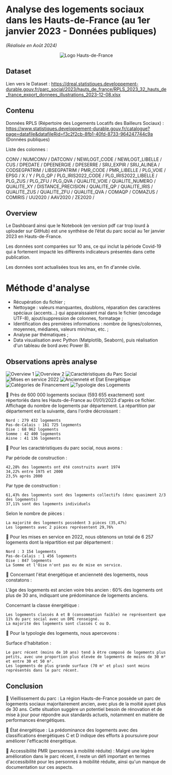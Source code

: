 # Analyse des logements sociaux dans les Hauts-de-France (au 1er janvier 2023 - Données publiques)

*(Réalisée en Août 2024)*

<p align="center">
  <img src="Logo_Hauts-de-France.png" alt="Logo Hauts-de-France" title="Logo Hauts-de-France">
</p>

## Dataset

Lien vers le Dataset : https://dreal.statistiques.developpement-durable.gouv.fr/parc_social/2023/hauts_de_france/RPLS_2023_32_hauts_de_france_export_donnees_illustrations_2023-12-08.xlsx

## Contenu

Données RPLS (Répertoire des Logements Locatifs des Bailleurs Sociaux) : https://www.statistiques.developpement-durable.gouv.fr/catalogue?page=datafile&datafileRid=f3c2f2cb-8fb1-40fd-8733-964247744c9a (Données publiques)

Liste des colonnes : 

CONV /
NUMCONV /
DATCONV /
NEWLOGT_CODE /
NEWLOGT_LIBELLE /
CUS /
DPEDATE /
DPEENERGIE /
DPESERRE /
SRU_EXPIR /
SRU_ALINEA /
CODSEGPATRIM /
LIBSEGPATRIM /
PMR_CODE /
PMR_LIBELLE /
PLG_VOIE /
EPSG /
X /
Y /
PLG_QP /
PLG_IRIS2022_CODE /
PLG_IRIS2022_LIBELLE /
PLG_ZUS /
PLG_ZFU /
PLG_QVA /
QUALITE_VOIE /
QUALITE_NUMERO /
QUALITE_XY /
DISTANCE_PRECISION /
QUALITE_QP /
QUALITE_IRIS /
QUALITE_ZUS /
QUALITE_ZFU /
QUALITE_QVA /
COMAQP /
COMAZUS /
COMIRIS /
UU2020 /
AAV2020 /
ZE2020 /

## Overview

Le Dashboard ainsi que le Notebook (en version pdf car trop lourd à uploader sur GitHub) est une synthèse de l’état du parc social au 1er janvier 2023 en Hauts-de-France.

Les données sont comparées sur 10 ans, ce qui inclut la période Covid-19 qui a fortement impacté les différents indicateurs présentés dans cette publication.

Les données sont actualisées tous les ans, en fin d'année civile.

# Méthode d'analyse

- Récupération du fichier ;
- Nettoyage : valeurs manquantes, doublons, réparation des caractères spéciaux (accents...) qui apparaissaient mal dans le fichier (encodage UTF-8), ajout/suppression de colonnes, formatage ;
- Identification des premières informations : nombre de lignes/colonnes, moyennes, médianes, valeurs min/max, etc. ;
- Analyse par thématiques ;
- Data visualisation avec Python (Matplotlib, Seaborn), puis réalisation d'un tableau de bord avec Power BI.

## Observations après analyse

![Overview 1](Page_2.png "Overview 1_2")
![Overview 2](Page_3.png "Overview 2_2")
![Caractéristiques du Parc Social](Page_3.png "Caractéristiques du Parc Social")
![Mises en service 2022](Page_4.png "Mises en service 2022")
![Ancienneté et Etat Energétique](Page_5.png "Ancienneté et Etat Energétique")
![Catégories de Financement](Page_6.png "Catégories de Financement")
![Typologie des Logements](Page_7.png "Typologies des Logements")

📌 Près de 600 000 logements sociaux (593 655 exactement) sont répertoriés dans les Hauts-de-France au 01/01/2023 d'après ce fichier. Affichage du nombre de logements par département. La répartition par département est la suivante, dans l'ordre décroissant :

    Nord : 279 432 logements
    Pas-de-Calais : 161 725 logements
    Oise : 68 962 logements
    Somme : 42 400 logements
    Aisne : 41 136 logements
    
📌 Pour les caractéristiques du parc social, nous avons : 

Par période de construction :

    42,28% des logements ont été construits avant 1974
    34,22% entre 1975 et 2000
    23,5% après 2000

Par type de construction : 

    61,43% des logements sont des logements collectifs (donc quasiment 2/3 des logements)
    37,11% sont des logements individuels

Selon le nombre de pièces : 

    La majorité des logements possèdent 3 pièces (35,47%)
    Les logements avec 2 pièces représentent 29,76%

📌 Pour les mises en service en 2022, nous obtenons un total de 6 257 logements dont la répartition est par département : 

    Nord : 3 154 logements
    Pas-de-Calais : 1 456 logements
    Oise : 847 logements
    La Somme et l'Oise n'ont pas eu de mise en service.

📌 Concernant l'état énergétique et ancienneté des logements, nous constatons :

L'âge des logements est ancien voire très ancien : 60% des logements ont plus de 30 ans, indiquant une prédominance de logements anciens.

Concernant la classe énergétique : 

    Les logements classés A et B (consommation faible) ne représentent que 11% du parc social avec un DPE renseigné.
    La majorité des logements sont classés C ou D.

📌 Pour la typologie des logements, nous apercevons :

Surface d'habitation :

    Le parc récent (moins de 10 ans) tend à être composé de logements plus petits, avec une proportion plus élevée de logements de moins de 30 m² et entre 30 et 50 m².
    Les logements de plus grande surface (70 m² et plus) sont moins représentés dans le parc récent.

## Conclusion

📌 Vieillissement du parc : La région Hauts-de-France possède un parc de logements sociaux majoritairement ancien, avec plus de la moitié ayant plus de 30 ans. Cette situation suggère un potentiel besoin de rénovation et de mise à jour pour répondre aux standards actuels, notamment en matière de performances énergétiques.

📌 État énergétique : La prédominance des logements avec des classifications énergétiques C et D indique des efforts à poursuivre pour améliorer l'efficacité énergétique.

📌 Accessibilité PMR (personnes à mobilité réduite) : Malgré une légère amélioration dans le parc récent, il reste un défi important en termes d'accessibilité pour les personnes à mobilité réduite, ainsi qu'un manque de documentation sur ces aspects.



